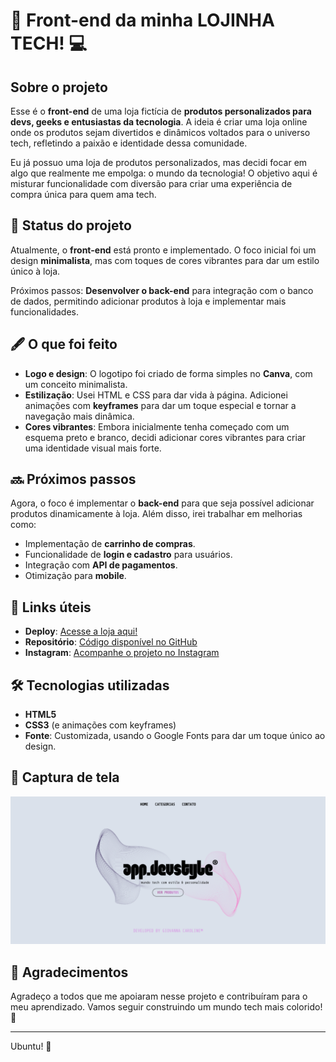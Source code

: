 # 🚀 **Front-end da minha LOJINHA TECH!** 💻

## Sobre o projeto

Esse é o **front-end** de uma loja fictícia de **produtos personalizados para devs, geeks e entusiastas da tecnologia**. A ideia é criar uma loja online onde os produtos sejam divertidos e dinâmicos voltados para o universo tech, refletindo a paixão e identidade dessa comunidade.

Eu já possuo uma loja de produtos personalizados, mas decidi focar em algo que realmente me empolga: o mundo da tecnologia! O objetivo aqui é misturar funcionalidade com diversão para criar uma experiência de compra única para quem ama tech.

## 🚧 Status do projeto

Atualmente, o **front-end** está pronto e implementado. O foco inicial foi um design **minimalista**, mas com toques de cores vibrantes para dar um estilo único à loja.

Próximos passos: **Desenvolver o back-end** para integração com o banco de dados, permitindo adicionar produtos à loja e implementar mais funcionalidades.

## 🖋️ O que foi feito

- **Logo e design**: O logotipo foi criado de forma simples no **Canva**, com um conceito minimalista.
- **Estilização**: Usei HTML e CSS para dar vida à página. Adicionei animações com **keyframes** para dar um toque especial e tornar a navegação mais dinâmica.
- **Cores vibrantes**: Embora inicialmente tenha começado com um esquema preto e branco, decidi adicionar cores vibrantes para criar uma identidade visual mais forte.

## 🔜 Próximos passos

Agora, o foco é implementar o **back-end** para que seja possível adicionar produtos dinamicamente à loja. Além disso, irei trabalhar em melhorias como:

- Implementação de **carrinho de compras**.
- Funcionalidade de **login e cadastro** para usuários.
- Integração com **API de pagamentos**.
- Otimização para **mobile**.

## 🚀 Links úteis

- **Deploy**: [Acesse a loja aqui!](https://lnkd.in/dXysgvWu)
- **Repositório**: [Código disponível no GitHub](https://lnkd.in/d5v5CGPu)
- **Instagram**: [Acompanhe o projeto no Instagram](https://lnkd.in/dyrFXDw8)

## 🛠️ Tecnologias utilizadas

- **HTML5**
- **CSS3** (e animações com keyframes)
- **Fonte**: Customizada, usando o Google Fonts para dar um toque único ao design.

## 📸 Captura de tela

![Lojinha Tech Screenshot](https://github.com/gicarolinedev/devstyle/blob/main/assets/images/frontscreenshot.png?raw=true)  

## 🤎 Agradecimentos

Agradeço a todos que me apoiaram nesse projeto e contribuíram para o meu aprendizado. Vamos seguir construindo um mundo tech mais colorido! 🚀

---

Ubuntu! 🤎

